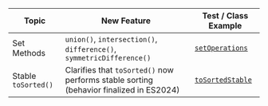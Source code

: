 | Topic               | New Feature                                                                            | Test / Class Example                           |
|---------------------|----------------------------------------------------------------------------------------|------------------------------------------------|
| Set Methods         | `union()`, `intersection()`, `difference()`, `symmetricDifference()`                   | [`setOperations`](features/setOperations.js)   |
| Stable `toSorted()` | Clarifies that `toSorted()` now performs stable sorting (behavior finalized in ES2024) | [`toSortedStable`](features/toSortedStable.js) |
